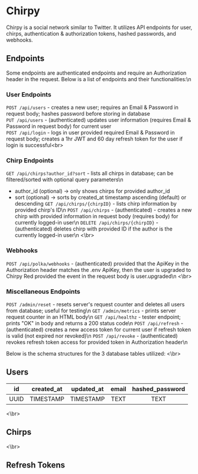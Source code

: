 # Chirpy

Chirpy is a social network similar to Twitter. It utilizes API endpoints for user, chirps, authentication & authorization tokens, hashed passwords, and webhooks. 

## Endpoints
Some endpoints are authenticated endpoints and require an Authorization header in the request. Below is a list of endpoints and their functionalities:\n
### User Endpoints
`POST /api/users` - creates a new user; requires an Email & Password in request body; hashes password before storing in database\
`PUT /api/users` - (authenticated) updates user information (requires Email & Password in request body) for current user\
`POST /api/login` - logs in user provided required Email & Password in request body; creates a 1hr JWT and 60 day refresh token for the user if login is successful\<br>
### Chirp Endpoints
`GET /api/chirps?author_id?sort` - lists all chirps in database; can be filtered/sorted with optional query parameters\n
- author_id (optional) -> only shows chirps for provided author_id
- sort (optional) -> sorts by created_at timestamp ascending (default) or descending
`GET /api/chirps/{chirpID}` - lists chirp information by provided chirp's ID\n
`POST /api/chirps` - (authenticated) - creates a new chirp with provided information in request body (requires body) for currently logged-in user\n
`DELETE /api/chirps/{chirpID}` - (authenticated) deletes chirp with provided ID if the author is the currently logged-in user\n
<\br>
### Webhooks
`POST /api/polka/webhooks` - (authenticated) provided that the ApiKey in the Authorization header matches the .env ApiKey, then the user is upgraded to Chirpy Red provided the event in the request body is user.upgraded\n
<\br>
### Miscellaneous Endpoints
`POST /admin/reset` - resets server's request counter and deletes all users from database; useful for testing\n
`GET /admin/metrics` - prints server request counter in an HTML body\n
`GET /api/healthz` - tester endpoint; prints "OK" in body and returns a 200 status code\n
`POST /api/refresh` - (authenticated) creates a new access token for current user if refresh token is valid (not expired nor revoked)\n
`POST /api/revoke` - (authenticated) revokes refresh token access for provided token in Authorization header\n

Below is the schema structures for the 3 database tables utilized:
<\br>
## Users
id | created_at | updated_at | email | hashed_password
:-----: | :-----: | :-----: | :-----: | :-----: 
UUID | TIMESTAMP | TIMESTAMP | TEXT | TEXT
<\br>
## Chirps

<\br>
## Refresh Tokens